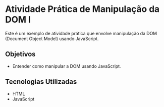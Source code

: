 # Atividade Prática de Manipulação da DOM I

Este é um exemplo de atividade prática que envolve manipulação da DOM (Document Object Model) usando JavaScript.

## Objetivos

- Entender como manipular a DOM usando JavaScript.

## Tecnologias Utilizadas

- HTML
- JavaScript
